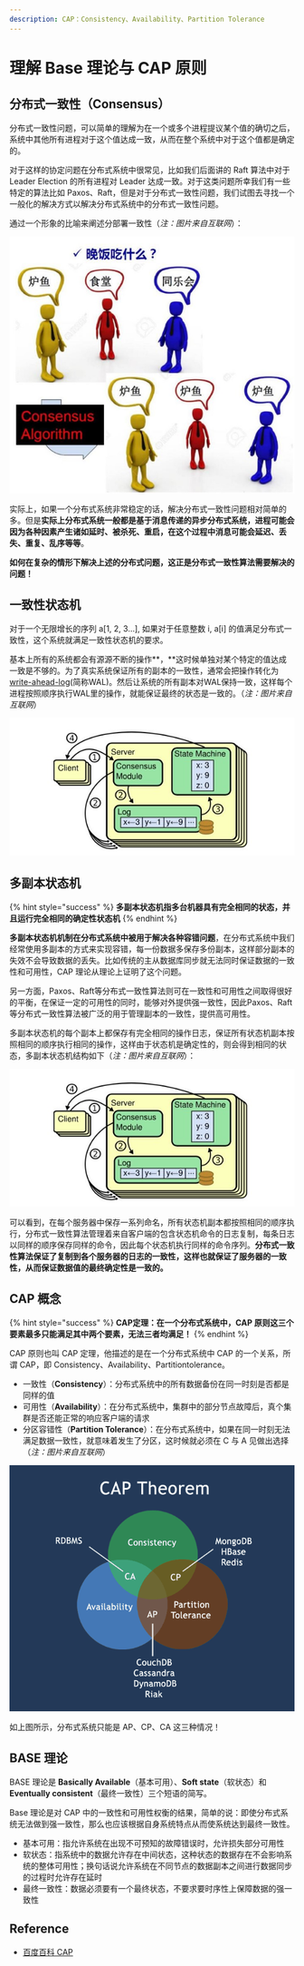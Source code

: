 ```yaml
---
description: CAP：Consistency、Availability、Partition Tolerance
---
```


# 理解 Base 理论与 CAP 原则

## 分布式一致性（Consensus）

分布式一致性问题，可以简单的理解为在一个或多个进程提议某个值的确切之后，系统中其他所有进程对于这个值达成一致，从而在整个系统中对于这个值都是确定的。

对于这样的协定问题在分布式系统中很常见，比如我们后面讲的 Raft 算法中对于 Leader Election 的所有进程对 Leader 达成一致。对于这类问题所幸我们有一些特定的算法比如 Paxos、Raft，但是对于分布式一致性问题，我们试图去寻找一个一般化的解决方式以解决分布式系统中的分布式一致性问题。

通过一个形象的比喻来阐述分部署一致性（_注：图片来自互联网_）：

![consensus](../../.gitbook/assets/consensus.jpg)

实际上，如果一个分布式系统非常稳定的话，解决分布式一致性问题相对简单的多。但是**实际上分布式系统一般都是基于消息传递的异步分布式系统，进程可能会因为各种因素产生诸如延时、被杀死、重启，在这个过程中消息可能会延迟、丢失、重复、乱序等等**。

**如何在复杂的情形下解决上述的分布式问题，这正是分布式一致性算法需要解决的问题！**

## **一致性状态机**

对于一个无限增长的序列 a\[1, 2, 3…\], 如果对于任意整数 i, a\[i\] 的值满足分布式一致性，这个系统就满足一致性状态机的要求。 

基本上所有的系统都会有源源不断的操作**，**这时候单独对某个特定的值达成一致是不够的。为了真实系统保证所有的副本的一致性，通常会把操作转化为 [write-ahead-log](https://en.wikipedia.org/wiki/Write-ahead_logging)\(简称WAL\)。然后让系统的所有副本对WAL保持一致，这样每个进程按照顺序执行WAL里的操作，就能保证最终的状态是一致的。（_注：图片来自互联网_）



![state-machine](../../.gitbook/assets/state-machine.jpg)

## **多副本状态机**

{% hint style="success" %}
**多副本状态机指多台机器具有完全相同的状态，并且运行完全相同的确定性状态机**
{% endhint %}

**多副本状态机机制在分布式系统中被用于解决各种容错问题**，在分布式系统中我们经常使用多副本的方式来实现容错，每一份数据多保存多份副本，这样部分副本的失效不会导致数据的丢失。比如传统的主从数据库同步就无法同时保证数据的一致性和可用性，CAP 理论从理论上证明了这个问题。

另一方面，Paxos、Raft等分布式一致性算法则可在一致性和可用性之间取得很好的平衡，在保证一定的可用性的同时，能够对外提供强一致性，因此Paxos、Raft等分布式一致性算法被广泛的用于管理副本的一致性，提供高可用性。

多副本状态机的每个副本上都保存有完全相同的操作日志，保证所有状态机副本按照相同的顺序执行相同的操作，这样由于状态机是确定性的，则会得到相同的状态，多副本状态机结构如下（_注：图片来自互联网_）：

![state-machine](../../.gitbook/assets/state-machine.jpg)

可以看到，在每个服务器中保存一系列命名，所有状态机副本都按照相同的顺序执行，分布式一致性算法管理着来自客户端的包含状态机命令的日志复制，每条日志以同样的顺序保存同样的命令，因此每个状态机执行同样的命令序列。**分布式一致性算法保证了复制到各个服务器的日志的一致性，这样也就保证了服务器的一致性，从而保证数据值的最终确定性是一致的。**

## CAP 概念

{% hint style="success" %}
**CAP定理：在一个分布式系统中，CAP 原则这三个要素最多只能满足其中两个要素，无法三者均满足！**
{% endhint %}

CAP 原则也叫 CAP 定理，他描述的是在一个分布式系统中 CAP 的一个关系，所谓 CAP，即 Consistency、Availability、Partitiontolerance。

* 一致性（**Consistency**）：分布式系统中的所有数据备份在同一时刻是否都是同样的值
* 可用性（**Availability**）：在分布式系统中，集群中的部分节点故障后，真个集群是否还能正常的响应客户端的请求
* 分区容错性（**Partition Tolerance**）：在分布式系统中，如果在同一时刻无法满足数据一致性，就意味着发生了分区，这时候就必须在 C 与 A 见做出选择（_注：图片来自互联网_）

![cap](../../.gitbook/assets/cap.png)

如上图所示，分布式系统只能是 AP、CP、CA 这三种情况！

## BASE 理论

BASE 理论是 **Basically Available**（基本可用）、**Soft state**（软状态）和 **Eventually consistent**（最终一致性）三个短语的简写。

Base 理论是对 CAP 中的一致性和可用性权衡的结果，简单的说：即使分布式系统无法做到强一致性，那么也应该根据自身系统特点从而使系统达到最终一致性。

* 基本可用：指允许系统在出现不可预知的故障错误时，允许损失部分可用性
* 软状态：指系统中的数据允许存在中间状态，这种状态的数据存在不会影响系统的整体可用性；换句话说允许系统在不同节点的数据副本之间进行数据同步的过程时允许存在延时
* 最终一致性：数据必须要有一个最终状态，不要求要时序性上保障数据的强一致性

## Reference

* [百度百科 CAP](https://baike.baidu.com/item/CAP%E5%8E%9F%E5%88%99/5712863?fr=aladdin)

